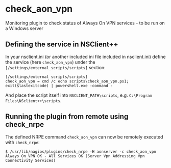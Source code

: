 # check_aon_vpn
Monitoring plugin to check status of Always On VPN services - to be run on a Windows server

## Defining the service in NSClient++
In your nsclient.ini (or another included ini file included in nsclient.ini) define the service (here `check_aon_vpn`) under the `[/settings/external_scripts/scripts]` section:

```
[/settings/external scripts/scripts]
check_aon_vpn = cmd /c echo scripts\check_aon_vpn.ps1; exit($lastexitcode) | powershell.exe -command -
```

And place the script itself into `NSCLIENT_PATH\scripts`, e.g. `C:\Program Files\NSclient++\scripts`.

## Running the plugin from remote using check_nrpe
The defined NRPE command `check_aon_vpn` can now be remotely executed with `check_nrpe`:

```
$ /usr/lib/nagios/plugins/check_nrpe -H aonserver -c check_aon_vpn
Always On VPN OK - All Services OK (Server Vpn Addressing Vpn Connectivity Services)
```

